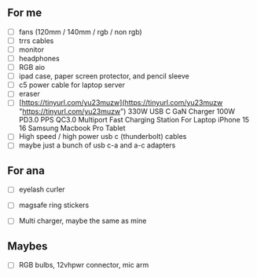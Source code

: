 ## For me
- [ ] fans (120mm / 140mm / rgb / non rgb)
- [ ] trrs cables
- [ ] monitor
- [ ] headphones
- [ ] RGB aio
- [ ] ipad case, paper screen protector, and pencil sleeve
- [ ] c5 power cable for laptop server
- [ ] eraser
- [ ] [https://tinyurl.com/yu23muzw](https://tinyurl.com/yu23muzw "https://tinyurl.com/yu23muzw") 330W USB C GaN Charger 100W PD3.0 PPS QC3.0 Multiport Fast Charging Station For Laptop iPhone 15 16 Samsung Macbook Pro Tablet
- [ ] High speed / high power usb c (thunderbolt) cables
- [ ] maybe just a bunch of usb c-a and a-c adapters

## For ana
- [ ] eyelash curler
- [ ] magsafe ring stickers
- [ ] Multi charger, maybe the same as mine


## Maybes
- [ ] RGB bulbs, 12vhpwr connector, mic arm